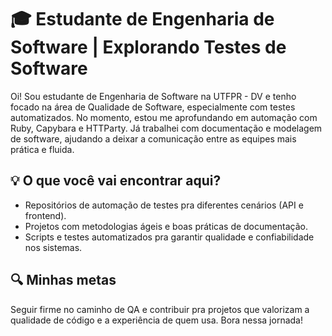 # 🎓 Estudante de Engenharia de Software | Explorando Testes de Software

Oi! Sou estudante de Engenharia de Software na UTFPR - DV e tenho focado na área de Qualidade de Software, especialmente com testes automatizados. No momento, estou me aprofundando em automação com Ruby, Capybara e HTTParty. Já trabalhei com documentação e modelagem de software, ajudando a deixar a comunicação entre as equipes mais prática e fluida.

## 💡 O que você vai encontrar aqui?
- Repositórios de automação de testes pra diferentes cenários (API e frontend).
- Projetos com metodologias ágeis e boas práticas de documentação.
- Scripts e testes automatizados pra garantir qualidade e confiabilidade nos sistemas.

## 🔍 Minhas metas
Seguir firme no caminho de QA e contribuir pra projetos que valorizam a qualidade de código e a experiência de quem usa. Bora nessa jornada!
